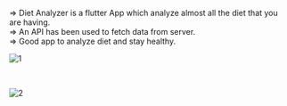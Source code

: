=> Diet Analyzer is a flutter App which analyze almost all the diet that you are having.<br>
=> An API has been used to fetch data from server.<br>
=> Good app to analyze diet and stay healthy.<br>


![1](https://user-images.githubusercontent.com/22419021/63689840-b3a9af80-c828-11e9-8037-56976ba87410.png)

<br>


![2](https://user-images.githubusercontent.com/22419021/63689859-be644480-c828-11e9-9751-a6108c848bbb.png)




